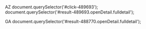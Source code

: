 AZ
document.querySelector('#click-489693');
document.querySelector('#result-489693.openDetail.fulldetail');

GA
document.querySelector('#result-488770.openDetail.fulldetail');
